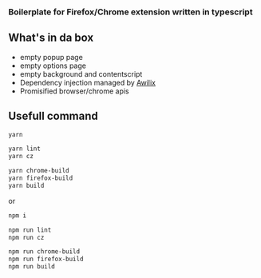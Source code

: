 ### Boilerplate for Firefox/Chrome extension written in typescript

## What's in da box
- empty popup page
- empty options page
- empty background and contentscript
- Dependency injection managed by [Awilix](https://github.com/jeffijoe/awilix)
- Promisified browser/chrome apis

## Usefull command

```bash
yarn

yarn lint
yarn cz

yarn chrome-build
yarn firefox-build
yarn build
```
or
```bash
npm i

npm run lint
npm run cz

npm run chrome-build
npm run firefox-build
npm run build
```
